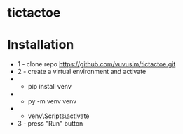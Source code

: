 # tictactoe


# Installation
* 1 - clone repo https://github.com/vuvusim/tictactoe.git
* 2 - create a virtual environment and activate
*  - pip install venv
*  - py -m venv venv
*  - venv\Scripts\activate
* 3 - press "Run" button